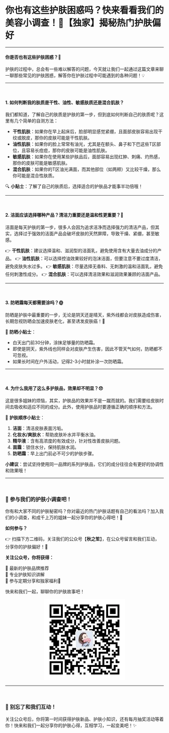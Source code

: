 # 你也有这些护肤困惑吗？快来看看我们的美容小调查！🧐【独家】揭秘热门护肤偏好

---

#### 你是否也有这些护肤困惑？🤔

护肤的过程中，总会有一些难以解答的问题，今天就让我们一起通过这篇文章来聊一聊那些常见的护肤困惑，解答你在护肤过程中可能遇到的各种问题！💡

---
<br>

#### 1. 如何判断我的肤质是干性、油性、敏感肤质还是混合肌肤？  
我们都知道，了解自己的肤质是护肤的第一步，但到底如何判断自己的肤质呢？这里有几个简单的自测方法：

- **干性肌肤**：如果你在早上起床后，脸部明显感觉紧绷，且面部皮肤容易出现干纹或脱皮，那你的皮肤可能是干性肌肤。
- **油性肌肤**：如果你的脸上常常有油光，尤其是在额头、鼻子和下巴这些T区部位，且容易长痘痘，那你的皮肤可能是油性肌肤。
- **敏感肌肤**：如果你在使用某些护肤品后，面部容易出现红肿、刺痛、灼热感，那你的皮肤可能是敏感肌肤。
- **混合肌肤**：如果你的T区油光满面，而其他部位（如两颊）又比较干燥，那么你可能是混合性肤质。

🔍 **小贴士**：了解了自己的肤质后，选择适合的护肤品才能事半功倍哦！

---
<br>

#### 2. 洁面应该选择哪种产品？清洁力重要还是温和性更重要？🧴

洁面是每天护肤的第一步，很多人会因为追求洁净而选择强力的清洁产品，但其实，选择过于强效的洁面产品会破坏皮肤的天然屏障，导致干燥、紧绷，甚至敏感。

👉 **干性肌肤**：建议选择温和、滋润型的洁面乳，避免使用含有大量去油成分的产品。
👉 **油性肌肤**：可以选择控油效果较好的泡沫洁面，但要注意不要过度清洁，避免皮肤失水过多。
👉 **敏感肌肤**：尽量选择无香料、无刺激的温和洁面乳，避免任何刺激性成分。
👉 **混合肌肤**：可以选择清洁效果和滋润效果兼顾的洁面产品。

---
<br>

#### 3. 防晒霜每天都需要涂吗？🌞

防晒是护肤中最重要的一步，无论是阴天还是晴天，紫外线都会对皮肤造成伤害，长期忽视防晒会加速皮肤老化，甚至诱发皮肤癌！🎯

🔹 **防晒小贴士**：
- 白天出门前30分钟，涂抹足够量的防晒霜。
- 即使是阴天，紫外线也同样会对皮肤产生伤害，因此不管天气如何，防晒都不可忽视。
- 如果长时间在户外活动，记得2-3小时就补涂一次防晒霜。

---
<br>

#### 4. 为什么我用了这么多护肤品，效果却不明显？😞

这是很多姐妹的烦恼，其实，护肤品的效果并不是一蹴而就的。我们需要给皮肤时间去吸收和适应不同的成分。此外，使用护肤品时要遵循正确的顺序和方法。

🔹 **护肤顺序小贴士**：
1. **洁面**：清洁皮肤表面污垢。
2. **化妆水/爽肤水**：帮助皮肤补水并平衡水油。
3. **精华液**：含有高浓度的有效成分，针对性改善皮肤问题。
4. **面霜**：锁住水分，保持肌肤水润。
5. **防晒霜**：早上出门前必不可少的护肤步骤。

**小建议**：尝试坚持使用同一品牌的系列护肤品，它们的成分往往会有更好的协调性和效果哦！

---
<br>

### 🌟 **参与我们的护肤小调查吧！**

你有和大家不同的护肤秘密吗？你对最近的热门护肤话题有自己的看法吗？加入我们的小调查，和成千上万的姐妹一起分享你的护肤心得吧！💬

**如何参与？** 
<br>

👉 扫描下方二维码，关注我们的公众号【**秋之笙**】，在公众号留言和我们互动，分享你的护肤偏好！🌸

**关注公众号，你将获得：**
<br>

🔹 最新的护肤品牌推荐  
🔹 专业护肤知识讲解  
🔹 参与定期分享和独家福利🎁  

快来和我们一起，聊聊你的护肤故事吧！

<p align="center">
  <img src="/images/wechat-qrcode.webp" alt="秋之笙" />
</p>

---
<br>

### 💬 **别忘了和我们互动！**

关注公众号后，你将第一时间获得护肤新品、护肤小知识，还有每月抽奖活动等着你！快来和我们一起分享你的护肤心得，互相学习，一起变美吧！✨